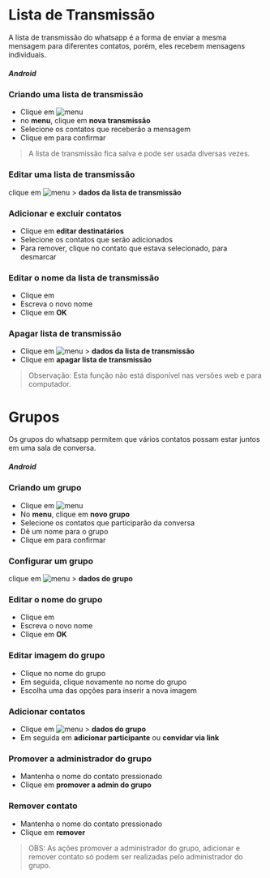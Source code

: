 
# Lista de Transmissão



A lista de transmissão do whatsapp é a forma de enviar a mesma mensagem para diferentes contatos, porém, eles recebem mensagens individuais.

##### Android
### Criando uma lista de transmissão 
- Clique em ![menu](https://drive.google.com/file/d/1Vd5evEoPPo4piqLsYtbmuNHiIhTwgLVE/view)
- no **menu**, clique em **nova transmissão**
- Selecione os contatos que receberão a mensagem
- Clique em  para confirmar

>A lista de transmissão fica salva e pode ser usada diversas vezes.

### Editar uma lista de transmissão
clique em ![menu](https://drive.google.com/file/d/1Vd5evEoPPo4piqLsYtbmuNHiIhTwgLVE/view) > **dados da lista de transmissão**

### Adicionar e excluir contatos
- Clique em **editar destinatários**
- Selecione os contatos que serão adicionados
- Para remover, clique no contato que estava selecionado, para desmarcar

### Editar o nome da lista de transmissão
- Clique em 
- Escreva o novo nome
- Clique em **OK**

### Apagar lista de transmissão
- Clique em ![menu](https://drive.google.com/file/d/1Vd5evEoPPo4piqLsYtbmuNHiIhTwgLVE/view) > **dados da lista de transmissão**
- Clique em **apagar lista de transmissão**


> Observação: Esta função não está disponível nas versões web e para computador.
 



# Grupos
Os grupos do whatsapp permitem que vários contatos possam estar juntos em uma sala de conversa.

##### Android
### Criando um grupo 
- Clique em ![menu](https://www.techbout.com/wp-content/uploads/2017/04/whatsapp-3dots-menu-icon-android-phone.png)
- No **menu**, clique em **novo grupo**
- Selecione os contatos que participarão da conversa
- Dê um nome para o grupo
- Clique em  para confirmar

### Configurar um grupo
clique em ![menu](https://drive.google.com/file/d/1Vd5evEoPPo4piqLsYtbmuNHiIhTwgLVE/view) > **dados do grupo**

### Editar o nome do grupo
- Clique em 
- Escreva o novo nome
- Clique em **OK**

### Editar imagem do grupo
- Clique no nome do grupo
- Em seguida, clique novamente no nome do grupo
- Escolha uma das opções para inserir a nova imagem

### Adicionar contatos
- Clique em ![menu](https://drive.google.com/file/d/1Vd5evEoPPo4piqLsYtbmuNHiIhTwgLVE/view) > **dados do grupo**
- Em seguida em **adicionar participante** ou **convidar via link**

### Promover a administrador do grupo
- Mantenha o nome do contato pressionado
- Clique em **promover a admin do grupo**

### Remover contato
- Mantenha o nome do contato pressionado
- Clique em **remover**


>OBS: As ações promover a administrador do grupo, adicionar e remover contato só podem ser realizadas pelo administrador do grupo.

